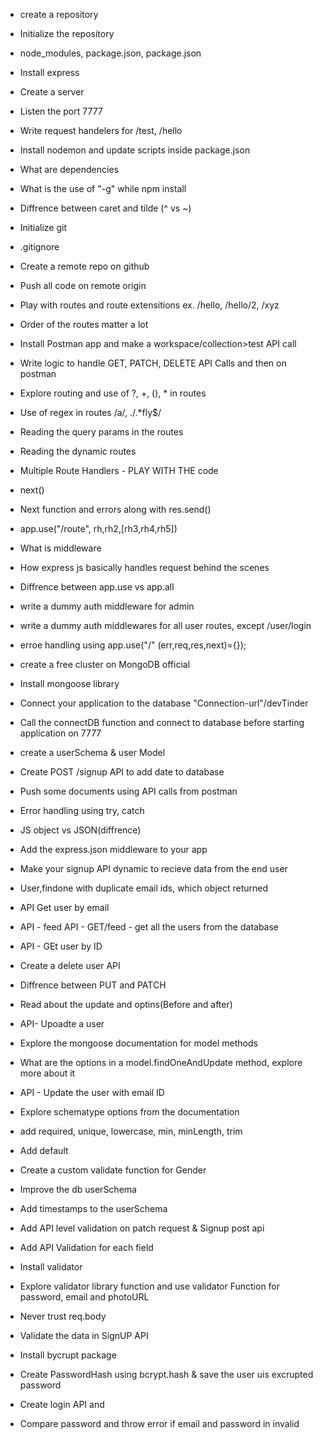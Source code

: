 - create a repository
- Initialize the repository
- node_modules, package.json, package.json
- Install express
- Create a server
- Listen the port 7777
- Write request handelers for /test, /hello
- Install nodemon and update scripts inside package.json
- What are dependencies
- What is the use of "-g" while npm install
- Diffrence between caret and tilde (^ vs ~)

- Initialize git
- .gitignore 
- Create a remote repo on github 
- Push all code on remote origin
- Play with routes and route extensitions ex. /hello, /hello/2, /xyz
- Order of the routes matter a lot 
- Install Postman app and make a workspace/collection>test API call
- Write logic to handle GET, PATCH, DELETE API Calls and then on postman
- Explore routing and use of ?, +, (), * in routes 
- Use of regex in routes /a/, ./.*fly$/
- Reading the query params in the routes
- Reading the dynamic routes

- Multiple Route Handlers - PLAY WITH THE code
- next()
- Next function and errors along with res.send()
- app.use("/route", rh,rh2,[rh3,rh4,rh5])
- What is middleware
- How express js basically handles request behind the scenes
- Diffrence between app.use vs app.all
- write a dummy auth middleware for admin
- write a dummy auth middlewares for all user routes, except /user/login
- erroe handling using app.use("/" (err,req,res,next)={});

- create a free cluster on MongoDB official
- Install mongoose library
- Connect your application to the database "Connection-url"/devTinder
- Call the connectDB function and connect to database before starting application on 7777
- create a userSchema & user Model
- Create POST /signup API to add date to database
- Push some documents using API calls from postman
- Error handling using try, catch

- JS object vs JSON(diffrence)
- Add the express.json middleware to your app
- Make your signup API dynamic to recieve data from the end user
- User,findone with duplicate email ids, which object returned
- API Get user by email
- API - feed API - GET/feed - get all the users from the database
- API - GEt user by ID
- Create a delete user API
- Diffrence between PUT and PATCH
- Read about the update and optins(Before and after)
- API- Upoadte a user
- Explore the mongoose documentation for model methods
- What are the options in a model.findOneAndUpdate method, explore more about it
- API - Update the user with email ID



- Explore schematype options from the documentation
- add required, unique, lowercase, min, minLength, trim
- Add default 
- Create a custom validate function for Gender
- Improve the db userSchema 
- Add timestamps to the userSchema
- Add API level validation on patch request & Signup post api
- Add API Validation for each field 
- Install validator 
- Explore validator library function and use validator Function for password, email and photoURL
- Never trust req.body


- Validate the data in SignUP API
- Install bycrupt package
- Create PasswordHash using bcrypt.hash & save the user uis excrupted password
- Create login API and 
- Compare password and throw error if email and password in invalid

























